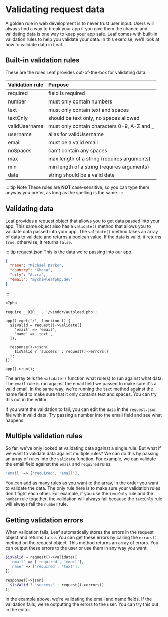 # Validating request data

A golden rule in web development is to never trust user input. Users will always find a way to break your app if you give them the chance and validating data is one way to keep your app safe. Leaf comes with built-in validation rules to help you validate your data. In this exercise, we'll look at how to validate data in Leaf.

## Built-in validation rules

These are the rules Leaf provides out-of-the-box for validating data:

| Validation rule     |  Purpose                                     |
|:--------------------|:---------------------------------------------|
| required            | field is required                             |
| number              | must only contain numbers                    |
| text                | must only contain text and spaces            |
| textOnly            | should be text only, no spaces allowed       |
| validUsername       | must only contain characters 0-9, A-Z and _  |
| username            | alias for validUsername                      |
| email               | must be a valid email                        |
| noSpaces            | can't contain any spaces                     |
| max                 | max length of a string (requires arguments)  |
| min                 | min length of a string (requires arguments)  |
| date                | string should be a valid date                |

::: tip Note
These rules are **NOT** case-sensitive, so you can type them anyway you prefer, as long as the spelling is the same.
:::

## Validating data

Leaf provides a request object that allows you to get data passed into your app. This same object also has a `validate()` method that allows you to validate data passed into your app. The `validate()` method takes an array of data to validate and returns a boolean value. If the data is valid, it returns `true`, otherwise, it returns `false`.

::: tip request.json
This is the data we're passing into our app.

```json
{
  "name": "Michael Darko",
  "country": "Ghana",
  "city": "Accra",
  "email": "mychi@leafphp.dev"
}
```

:::

```php{6-9}
<?php

require __DIR__ . '/vendor/autoload.php';

app()->get('/', function () {
  $isValid = request()->validate([
    'email' => 'email',
    'name' => 'text',
  ]);

  response()->json(
    $isValid ? 'success' : request()->errors()
  );
});

app()->run();
```

</div>

The array tells the `validate()` function what rule(s) to run against what data. The `email` rule is run against the email field we passed to make sure it's a valid email. In the same way, we're running the `text` method against the name field to make sure that it only contains text and spaces. You can try this out in the editor.

If you want the validation to fail, you can edit the `data` in the `request.json` file with invalid data. Try passing a number into the email field and see what happens.

## Multiple validation rules

So far, we've only looked at validating data against a single rule. But what if we want to validate data against multiple rules? We can do this by passing an array of rules into the `validate` function. For example, we can validate the email field against the `email` and `required` rules.

```php
'email' => ['required', 'email'],
```

You can add as many rules as you want to the array, in the order you want to validate the data. The only rule here is to make sure your validation rules don't fight each other. For example, if you use the `textOnly` rule and the `number` rule together, the validation will always fail because the `textOnly` rule will always fail the `number` rule.

## Getting validation errors

When validation fails, Leaf automatically stores the errors in the request object and returns `false`. You can get these errors by calling the `errors()` method on the request object. This method returns an array of errors. You can output these errors to the user or use them in any way you want.

```php
$isValid = request()->validate([
  'email' => ['required', 'email'],
  'name' => ['required', 'text'],
]);

response()->json(
  $isValid ? 'success' : request()->errors()
);
```

In the example above, we're validating the email and name fields. If the validation fails, we're outputting the errors to the user. You can try this out in the editor.
